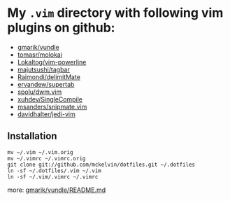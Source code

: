 # My `.vim` directory with following vim plugins on github:

- [gmarik/vundle         ](https://github.com/gmarik/vundle         )
- [tomasr/molokai        ](https://github.com/tomasr/molokai        ) 
- [Lokaltog/vim-powerline](https://github.com/Lokaltog/vim-powerline)
- [majutsushi/tagbar     ](https://github.com/majutsushi/tagbar     )
- [Raimondi/delimitMate  ](https://github.com/Raimondi/delimitMate  )
- [ervandew/supertab     ](https://github.com/ervandew/supertab     )
- [spolu/dwm.vim         ](https://github.com/spolu/dwm.vim         ) 
- [xuhdev/SingleCompile  ](https://github.com/xuhdev/SingleCompile  )
- [msanders/snipmate.vim ](https://github.com/msanders/snipmate.vim )
- [davidhalter/jedi-vim  ](https://github.com/davidhalter/jedi-vim  )

## Installation
    
	mv ~/.vim ~/.vim.orig 
	mv ~/.vimrc ~/.vimrc.orig
    git clone git://github.com/mckelvin/dotfiles.git ~/.dotfiles
    ln -sf ~/.dotfiles/.vim ~/.vim
	ln -sf ~/.vim/.vimrc ~/.vimrc

more: [gmarik/vundle/README.md](https://github.com/gmarik/vundle/blob/master/README.md)
